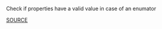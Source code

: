 Check if properties have a valid value in case of an enumator

[SOURCE](https://github.com/aws-cloudformation/cfn-python-lint/blob/master/docs/cfn-resource-specification.md#allowedvalue)